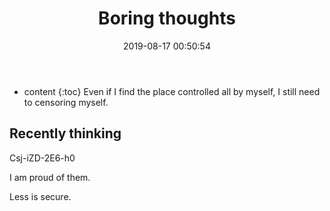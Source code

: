 ﻿---
layout: post
title:  "Boring thoughts"
date:   2019-08-17 00:50:54
categories: essay 
tags: essay
---

* content
{:toc}
Even if I find the place controlled all by myself, I still need to censoring myself.



## Recently thinking

Csj-iZD-2E6-h0

I am proud of them.

Less is secure.



